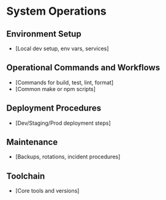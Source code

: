 # System Operations

## Environment Setup

- [Local dev setup, env vars, services]

## Operational Commands and Workflows

- [Commands for build, test, lint, format]
- [Common make or npm scripts]

## Deployment Procedures

- [Dev/Staging/Prod deployment steps]

## Maintenance

- [Backups, rotations, incident procedures]

## Toolchain

- [Core tools and versions]
